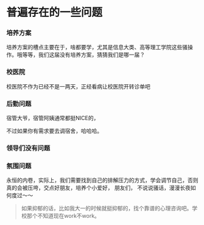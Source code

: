 # 普遍存在的一些问题

### 培养方案

培养方案的槽点主要在于，啥都要学，尤其是信息大类、高等理工学院这些骚操作。哦等等，我们这届没有培养方案，猜猜我们是哪一届？

### 校医院

校医院不作为已经不是一两天，正经看病让校医院开转诊单吧

### 后勤问题

宿管大爷，宿管阿姨通常都挺NICE的，

不过如果你有需求要去调宿舍，哈哈哈。

### 领导们没有问题

### 氛围问题

永恒的内卷，实际上，我们需要找到自己的排解压力的方式，学会调节自己，否则真的会被压垮，交点好朋友，培养个小爱好， 朋友们， 不说说骚话，漫漫长夜如何度过～～

> 如果抑郁的话，比如我大一的时候就挺抑郁的，找个靠谱的心理咨询吧。学校那个不知道现在work不work。



